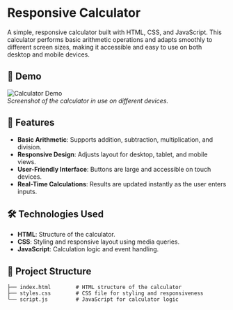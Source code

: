 # Responsive Calculator

A simple, responsive calculator built with HTML, CSS, and JavaScript. This calculator performs basic arithmetic operations and adapts smoothly to different screen sizes, making it accessible and easy to use on both desktop and mobile devices.

## 📸 Demo

![Calculator Demo](link-to-your-calculator-screenshot)  
*Screenshot of the calculator in use on different devices.*

## 🚀 Features

- **Basic Arithmetic**: Supports addition, subtraction, multiplication, and division.
- **Responsive Design**: Adjusts layout for desktop, tablet, and mobile views.
- **User-Friendly Interface**: Buttons are large and accessible on touch devices.
- **Real-Time Calculations**: Results are updated instantly as the user enters inputs.

## 🛠️ Technologies Used

- **HTML**: Structure of the calculator.
- **CSS**: Styling and responsive layout using media queries.
- **JavaScript**: Calculation logic and event handling.

## 📂 Project Structure

```plaintext
├── index.html        # HTML structure of the calculator
├── styles.css        # CSS file for styling and responsiveness
└── script.js         # JavaScript for calculator logic
